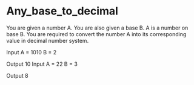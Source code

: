 # Any_base_to_decimal

You are given a number A. You are also given a base B. A is a number on base B.
You are required to convert the number A into its corresponding value in decimal number system.

Input
A = 1010
B = 2

Output
10
Input
A = 22 
B = 3

Output
8
